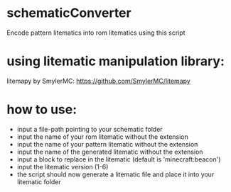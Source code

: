 # schematicConverter
Encode pattern litematics into rom litematics using this script

# using litematic manipulation library:
litemapy by SmylerMC: https://github.com/SmylerMC/litemapy

# how to use:
- input a file-path pointing to your schematic folder
- input the name of your rom litematic without the extension
- input the name of your pattern litematic without the extension
- input the name of the generated litematic without the extension
- input a block to replace in the litematic (default is 'minecraft:beacon')
- input the litematic version (1-6)
- the script should now generate a litematic file and place it into your litematic folder
